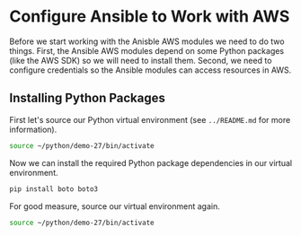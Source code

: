 # Configure Ansible to Work with AWS

Before we start working with the Anisble AWS modules we need to do two things. First, the Ansible AWS modules depend on some Python packages (like the AWS SDK) so we will need to install them. Second, we need to configure credentials so the Ansible modules can access resources in AWS.

## Installing Python Packages

First let's source our Python virtual environment (see `../README.md` for more information).

```bash
source ~/python/demo-27/bin/activate
```

Now we can install the required Python package dependencies in our virtual environment.

```bash
pip install boto boto3
```

For good measure, source our virtual environment again.

```bash
source ~/python/demo-27/bin/activate
```
